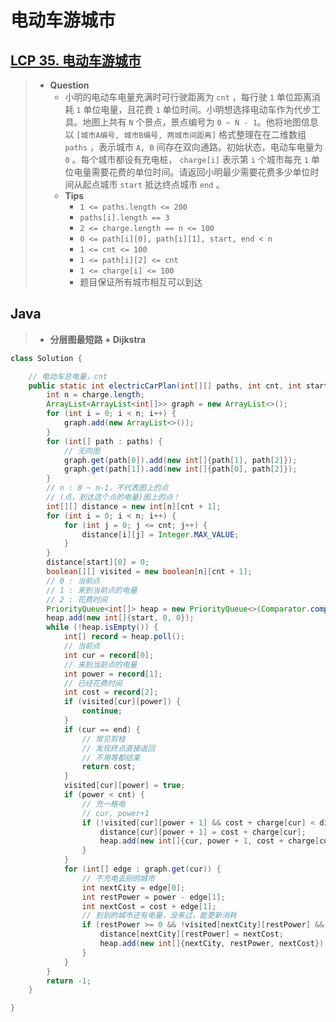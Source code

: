 # 电动车游城市

## [LCP 35. 电动车游城市](https://leetcode.cn/problems/DFPeFJ/)

> - **Question**
>   - 小明的电动车电量充满时可行驶距离为 `cnt` ，每行驶 `1` 单位距离消耗 `1` 单位电量，且花费 `1` 单位时间。小明想选择电动车作为代步工具。地图上共有 `N` 个景点，景点编号为 `0 ~ N - 1`。他将地图信息以 `[城市A编号, 城市B编号, 两城市间距离]` 格式整理在在二维数组 `paths` ，表示城市 `A, B` 间存在双向通路。初始状态，电动车电量为 `0` 。每个城市都设有充电桩， `charge[i]` 表示第 `i` 个城市每充 `1` 单位电量需要花费的单位时间。请返回小明最少需要花费多少单位时间从起点城市 `start` 抵达终点城市 `end` 。
>   - **Tips**
>     - `1 <= paths.length <= 200`
>     - `paths[i].length == 3`
>     - `2 <= charge.length == n <= 100`
>     - `0 <= path[i][0], path[i][1], start, end < n`
>     - `1 <= cnt <= 100`
>     - `1 <= path[i][2] <= cnt`
>     - `1 <= charge[i] <= 100`
>     - 题目保证所有城市相互可以到达

## Java

> - **分层图最短路 + Dijkstra**

```java
class Solution {

    // 电动车总电量，cnt
    public static int electricCarPlan(int[][] paths, int cnt, int start, int end, int[] charge) {
        int n = charge.length;
        ArrayList<ArrayList<int[]>> graph = new ArrayList<>();
        for (int i = 0; i < n; i++) {
            graph.add(new ArrayList<>());
        }
        for (int[] path : paths) {
            // 无向图
            graph.get(path[0]).add(new int[]{path[1], path[2]});
            graph.get(path[1]).add(new int[]{path[0], path[2]});
        }
        // n : 0 ~ n-1，不代表图上的点
        // (点，到达这个点的电量)图上的点！
        int[][] distance = new int[n][cnt + 1];
        for (int i = 0; i < n; i++) {
            for (int j = 0; j <= cnt; j++) {
                distance[i][j] = Integer.MAX_VALUE;
            }
        }
        distance[start][0] = 0;
        boolean[][] visited = new boolean[n][cnt + 1];
        // 0 : 当前点
        // 1 : 来到当前点的电量
        // 2 : 花费时间
        PriorityQueue<int[]> heap = new PriorityQueue<>(Comparator.comparingInt(a -> a[2]));
        heap.add(new int[]{start, 0, 0});
        while (!heap.isEmpty()) {
            int[] record = heap.poll();
            // 当前点
            int cur = record[0];
            // 来到当前点的电量
            int power = record[1];
            // 已经花费时间
            int cost = record[2];
            if (visited[cur][power]) {
                continue;
            }
            if (cur == end) {
                // 常见剪枝
                // 发现终点直接返回
                // 不用等都结束
                return cost;
            }
            visited[cur][power] = true;
            if (power < cnt) {
                // 充一格电
                // cur, power+1
                if (!visited[cur][power + 1] && cost + charge[cur] < distance[cur][power + 1]) {
                    distance[cur][power + 1] = cost + charge[cur];
                    heap.add(new int[]{cur, power + 1, cost + charge[cur]});
                }
            }
            for (int[] edge : graph.get(cur)) {
                // 不充电去别的城市
                int nextCity = edge[0];
                int restPower = power - edge[1];
                int nextCost = cost + edge[1];
                // 到别的城市还有电量，没来过，能更新消耗
                if (restPower >= 0 && !visited[nextCity][restPower] && nextCost < distance[nextCity][restPower]) {
                    distance[nextCity][restPower] = nextCost;
                    heap.add(new int[]{nextCity, restPower, nextCost});
                }
            }
        }
        return -1;
    }

}
```
